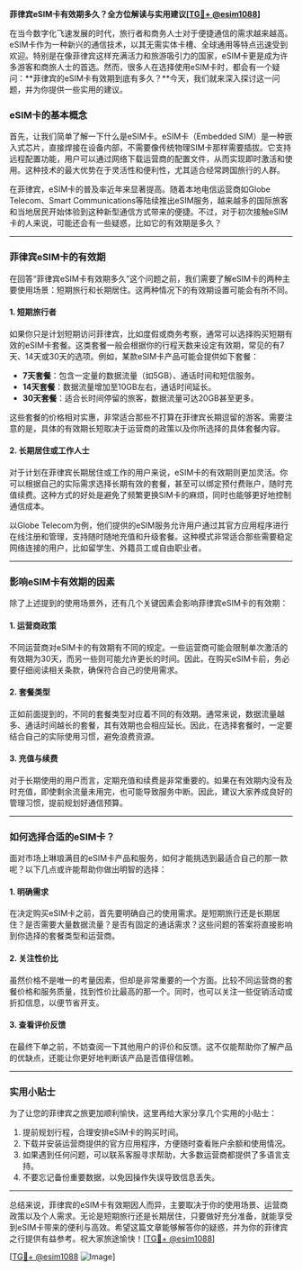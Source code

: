 **菲律宾eSIM卡有效期多久？全方位解读与实用建议[[TG💪+ @esim1088](https://t.me/s/esim1088)]**

在当今数字化飞速发展的时代，旅行者和商务人士对于便捷通信的需求越来越高。eSIM卡作为一种新兴的通信技术，以其无需实体卡槽、全球通用等特点迅速受到欢迎。特别是在像菲律宾这样充满活力和旅游吸引力的国家，eSIM卡更是成为许多游客和商旅人士的首选。然而，很多人在选择使用eSIM卡时，都会有一个疑问：**菲律宾的eSIM卡有效期到底有多久？**今天，我们就来深入探讨这一问题，并为你提供一些实用的建议。

### eSIM卡的基本概念

首先，让我们简单了解一下什么是eSIM卡。eSIM卡（Embedded SIM）是一种嵌入式芯片，直接焊接在设备内部，不需要像传统物理SIM卡那样需要插拔。它支持远程配置功能，用户可以通过网络下载运营商的配置文件，从而实现即时激活和使用。这种技术的最大优势在于灵活性和便利性，尤其适合经常跨国旅行的人群。

在菲律宾，eSIM卡的普及率近年来显著提高。随着本地电信运营商如Globe Telecom、Smart Communications等陆续推出eSIM服务，越来越多的国际旅客和当地居民开始体验到这种新型通信方式带来的便捷。不过，对于初次接触eSIM卡的人来说，可能还会有一些疑惑，比如它的有效期是多久？

---

### 菲律宾eSIM卡的有效期

在回答“菲律宾eSIM卡有效期多久”这个问题之前，我们需要了解eSIM卡的两种主要使用场景：短期旅行和长期居住。这两种情况下的有效期设置可能会有所不同。

#### 1. 短期旅行者

如果你只是计划短期访问菲律宾，比如度假或商务考察，通常可以选择购买短期有效的eSIM卡套餐。这类套餐一般会根据你的行程天数来设定有效期，常见的有7天、14天或30天的选项。例如，某款eSIM卡产品可能会提供如下套餐：

- **7天套餐**：包含一定量的数据流量（如5GB）、通话时间和短信服务。
- **14天套餐**：数据流量增加至10GB左右，通话时间延长。
- **30天套餐**：适合长时间停留的旅客，数据流量可达20GB甚至更多。

这些套餐的价格相对实惠，非常适合那些不打算在菲律宾长期逗留的游客。需要注意的是，具体的有效期长短取决于运营商的政策以及你所选择的具体套餐内容。

#### 2. 长期居住或工作人士

对于计划在菲律宾长期居住或工作的用户来说，eSIM卡的有效期则更加灵活。你可以根据自己的实际需求选择长期有效的套餐，甚至可以绑定预付费账户，随时充值续费。这种方式的好处是避免了频繁更换SIM卡的麻烦，同时也能够更好地控制通信成本。

以Globe Telecom为例，他们提供的eSIM服务允许用户通过其官方应用程序进行在线注册和管理，支持随时随地充值和升级套餐。这种模式非常适合那些需要稳定网络连接的用户，比如留学生、外籍员工或自由职业者。

---

### 影响eSIM卡有效期的因素

除了上述提到的使用场景外，还有几个关键因素会影响菲律宾eSIM卡的有效期：

#### 1. 运营商政策

不同运营商对eSIM卡的有效期有不同的规定。一些运营商可能会限制单次激活的有效期为30天，而另一些则可能允许更长的时间。因此，在购买eSIM卡前，务必要仔细阅读相关条款，确保符合自己的使用需求。

#### 2. 套餐类型

正如前面提到的，不同的套餐类型对应着不同的有效期。通常来说，数据流量越多、通话时间越长的套餐，其有效期也会相应延长。因此，在选择套餐时，一定要结合自己的实际使用习惯，避免浪费资源。

#### 3. 充值与续费

对于长期使用的用户而言，定期充值和续费是非常重要的。如果在有效期内没有及时充值，即使剩余流量未用完，也可能导致服务中断。因此，建议大家养成良好的管理习惯，提前规划好通信预算。

---

### 如何选择合适的eSIM卡？

面对市场上琳琅满目的eSIM卡产品和服务，如何才能挑选到最适合自己的那一款呢？以下几点或许能帮助你做出明智的选择：

#### 1. 明确需求

在决定购买eSIM卡之前，首先要明确自己的使用需求。是短期旅行还是长期居住？是否需要大量数据流量？是否有固定的通话需求？这些问题的答案将直接影响到你选择的套餐类型和运营商。

#### 2. 关注性价比

虽然价格不是唯一的考量因素，但却是非常重要的一个方面。比较不同运营商的套餐价格和服务质量，找到性价比最高的那一个。同时，也可以关注一些促销活动或折扣信息，以便节省开支。

#### 3. 查看评价反馈

在最终下单之前，不妨查阅一下其他用户的评价和反馈。这不仅能帮助你了解产品的优缺点，还能让你更好地判断该产品是否值得信赖。

---

### 实用小贴士

为了让您的菲律宾之旅更加顺利愉快，这里再给大家分享几个实用的小贴士：

1. 提前规划行程，合理安排eSIM卡的购买时间。
2. 下载并安装运营商提供的官方应用程序，方便随时查看账户余额和使用情况。
3. 如果遇到任何问题，可以联系客服寻求帮助，大多数运营商都提供了多语言支持。
4. 不要忘记备份重要数据，以免因操作失误导致信息丢失。

---

总结来说，菲律宾的eSIM卡有效期因人而异，主要取决于你的使用场景、运营商政策以及个人需求。无论是短期旅行还是长期居住，只要做好充分准备，就能享受到eSIM卡带来的便利与高效。希望这篇文章能够解答你的疑惑，并为你的菲律宾之行提供有益参考。祝大家旅途愉快！[[TG💪+ @esim1088](https://t.me/s/esim1088)]

[[TG💪+ @esim1088](https://t.me/s/esim1088) ![Image](https://i.postimg.cc/4NQfJmqS/Snipaste-2025-05-13-00-14-12.png)]